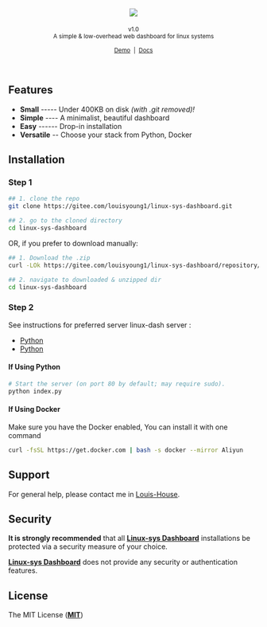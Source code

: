 <h1 align="center">
  <a href="https://gitee.com/louisyoung1/projects">
    <img src="https://portrait.gitee.com/uploads/avatars/user/2529/7589523_louisyoung1_1597595544.png"/>
  </a>
</h1>

<p align="center">
  <sub>v1.0</sub><br/>
  <small>A simple & low-overhead web dashboard for linux systems</small>
</p>


<p align="center">
  <small>
    <a href="https://afaqurk.github.io/linux-dash">Demo</a> &nbsp;|&nbsp;
    <a href="https://github.com/afaqurk/linux-dash/wiki">
      Docs
    </a>
  </small>
</p>



<br/>

## Features
* **Small** ----- Under 400KB on disk _(with .git removed)!_
* **Simple** ---- A minimalist, beautiful dashboard
* **Easy** ------ Drop-in installation
* **Versatile** -- Choose your stack from Python, Docker

## Installation

### Step 1
```sh
## 1. clone the repo
git clone https://gitee.com/louisyoung1/linux-sys-dashboard.git

## 2. go to the cloned directory
cd linux-sys-dashboard

```
OR, if you prefer to download manually:

```sh
## 1. Download the .zip
curl -LOk https://gitee.com/louisyoung1/linux-sys-dashboard/repository/archive/master.zip && unzip master.zip

## 2. navigate to downloaded & unzipped dir
cd linux-sys-dashboard

```

### Step 2

See instructions for preferred server linux-dash server :

* [Python](#if-using-python)
* [Python](#if-using-python)

#### If Using Python
```sh
# Start the server (on port 80 by default; may require sudo).
python index.py
```

#### If Using Docker

Make sure you have the Docker enabled, You can install it with one command

```sh
curl -fsSL https://get.docker.com | bash -s docker --mirror Aliyun
```

## Support

For general help, please contact me in [Louis-House](https://www.louisyoung.work/Contact).

## Security

**It is strongly recommended** that all **[Linux-sys Dashboard](https://gitee.com/louisyoung1/linux-sys-dashboard)** installations be protected via a security measure of your choice.

**[Linux-sys Dashboard](https://gitee.com/louisyoung1/linux-sys-dashboard)** does not provide any security or authentication features.

## License

The MIT License (**[MIT](https://gitee.com/louisyoung1/linux-sys-dashboard/blob/master/LICENSE)**)